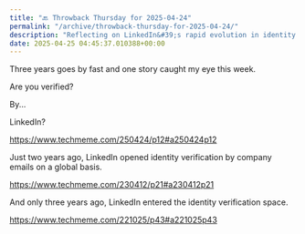 ```yaml
---
title: "🔙 Throwback Thursday for 2025-04-24"
permalink: "/archive/throwback-thursday-for-2025-04-24/"
description: "Reflecting on LinkedIn&#39;s rapid evolution in identity verification over the past three years."
date: 2025-04-25 04:45:37.010388+00:00
---
```


<!-- buttondown-editor-mode: plaintext -->Three years goes by fast and one story caught my eye this week.

Are you verified? 

By... 

LinkedIn?

https://www.techmeme.com/250424/p12#a250424p12

Just two years ago, LinkedIn opened identity verification by company emails on a global basis.

https://www.techmeme.com/230412/p21#a230412p21

And only three years ago, LinkedIn entered the identity verification space.

https://www.techmeme.com/221025/p43#a221025p43
 